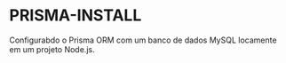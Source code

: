 # PRISMA-INSTALL
Configurabdo o Prisma ORM com um banco de dados MySQL locamente em um projeto Node.js.
